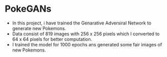 # PokeGANs

- In this project, i have trained the Genarative Adversiral Network to generate new Pokemons.
- Data consist of 819 images with 256 x 256 pixels which I converted to 64 x 64 pixels for better computation.
- I trained the model for 1000 epochs ans generated some fair images of new Pokemons.
